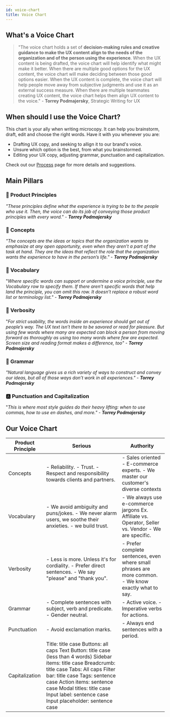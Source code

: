 ```yaml
---
id: voice-chart
title: Voice Chart
---
```


## What's a Voice Chart

> "The voice chart holds a set of **decision-making rules and creative guidance to make the UX content align to the needs of the organization and of the person using the experience**. When the UX content is being drafted, the voice chart will help identify what might make it better. When there are multiple good options for the UX content, the voice chart will make deciding between those good options easier. When the UX content is complete, the voice chart will help people move away from subjective judgments and use it as an external success measure. When there are multiple teammates creating UX content, the voice chart helps them align UX content to the voice." - **Torrey Podmajersky**, Strategic Writing for UX

## When should I use the Voice Chart?

This chart is your ally when writing microcopy. It can help you brainstorm, draft, edit and choose the right words. Have it with you whenever you are:
- Drafting UX copy, and seeking to allign it to our brand's voice. 
- Unsure which option is the best, from what you brainstormed.  
- Editing your UX copy, adjusting grammar, punctuation and capitalization.

Check out our [Process]() page for more details and suggestions. 


## Main Pillars

### 🧭 Product Principles

*"These principles define what the experience is trying to be to the people who use it. Then, the voice can do its job of conveying those product principles with every word." - **Torrey Podmajersky***

### 🎯 Concepts

*"The concepts are the ideas or topics that the organization wants to emphasize at any open opportunity, even when they aren’t a part of the task at hand. They are the ideas that reflect the role that the organization wants the experience to have in the person’s life." - **Torrey Podmajersky***

### 📖 Vocabulary

"*Where specific words can support or undermine a voice principle, use the Vocabulary row to specify them. If there aren’t specific words that help land the principle, you can omit this row. It doesn’t replace a robust word list or terminology list." - **Torrey Podmajersky***

### 💬 Verbosity

"*For strict usability, the words inside an experience should get out of people’s way. The UX text isn’t there to be savored or read for pleasure. But using few words where many are expected can block a person from moving forward as thoroughly as using too many words where few are expected. Screen size and reading format makes a difference, too" - **Torrey Podmajersky*** 

### 📝 Grammar

*"Natural language gives us a rich variety of ways to construct and convey our ideas, but all of those ways don’t work in all experiences." -* ***Torrey Podmajersky*** 

### 🅰️ Punctuation and Capitalization

"*This is where most style guides do their heavy lifting: when to use commas, how to use en dashes, and more." - **Torrey Podmajersky***

## Our Voice Chart




| Product Principle  | Serious                                                                                                                                                                                                                                                                                                     | Authority                                                                                              |
|--------------------|-------------------------------------------------------------------------------------------------------------------------------------------------------------------------------------------------------------------------------------------------------------------------------------------------------------|--------------------------------------------------------------------------------------------------------|
| Concepts           | - Reliability.  - Trust.  - Respect and responsibility towards clients and partners.                                                                                                                                                                                                                        | - Sales oriented - E-commerce experts. - We master our customer's diverse contexts                     |
| Vocabulary         | - We avoid ambiguity and puns/jokes.  - We never alarm users, we soothe their anxieties.  - we build trust.                                                                                                                                                                                                 | - We always use e-commerce jargons  Ex. Affiliate vs. Operator, Seller vs. Vendor - We are specific.   |
| Verbosity          | - Less is more. Unless it's for cordiality. - Prefer direct sentences.  - We say "please" and "thank you".                                                                                                                                                                                                  | - Prefer complete sentences, even where small phrases are more common.  - We know exactly what to say. |
| Grammar            | - Complete sentences with subject, verb and predicate. - Gender neutral.                                                                                                                                                                                                                                    | - Active voice. - Imperative verbs for actions.                                                        |
| Punctuation        | - Avoid exclamation marks.                                                                                                                                                                                                                                                                                  | - Always end sentences with a period.                                                                  |
| Capitalization     | Title: title case Buttons: all caps Text Button: title case (less than 4 words) Sidebar items: title case Breadcrumb: title case Tabs: All caps Filter bar: title case Tags: sentence case Action items: sentence case Modal titles: title case Input label: sentence case Input placeholder: sentence case |                                                                                                        |
